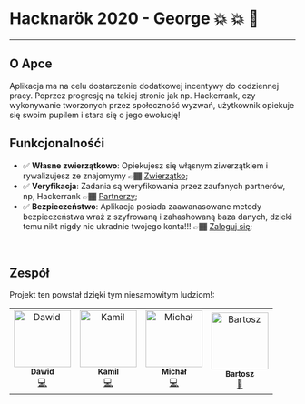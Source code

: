 # Hacknarök 2020 - George :boom: :boom: :star2:
---

## O Apce
Aplikacja ma na celu dostarczenie dodatkowej incentywy do codziennej pracy. Poprzez progresję na takiej stronie jak np. Hackerrank, czy wykonywanie tworzonych przez społeczność wyzwań, użytkownik opiekuje się swoim pupilem i stara się o jego ewolucję!

## Funkcjonalnośći

- ✅ **Własne zwierzątkowo**: Opiekujesz się włąsnym ziwerzątkiem i rywalizujesz ze znajomymy 👉🏾 [Zwierzątko](http://localhost:3000/logowanie);
- ✅ **Veryfikacja**: Zadania są weryfikowania przez zaufanych partnerów, np, Hackerrank 👉🏾 [Partnerzy](https://www.hackerrank.com/);
- ✅ **Bezpieczeństwo**: Aplikacja posiada zaawanasowane metody bezpieczeństwa wraż z szyfrowaną i zahashowaną baza danych, dzieki temu nikt nigdy nie ukradnie twojego konta!!! 👉🏾 [Zaloguj się](http://localhost:3000/logowanie);

<br/>


## Zespół

Projekt ten powstał dzięki tym niesamowitym ludziom!:


<table>
  <tr>
    <td align="center"><a href="https://github.com/Meqeq"><img src="https://avatars0.githubusercontent.com/u/26548476?s=400&v=4" width="100px;" alt="Dawid"/><br /><sub><b>Dawid</b></sub></a><br /><a href="https://github.com/Meqeq"title="Code">💻</a></td>
    <td align="center"><a href="https://github.com/FEJTWOW"><img src="https://avatars0.githubusercontent.com/u/56774884?s=400&u=b73042d659b90918ae9e084048f96bc6157a8cec&v=4" width="100px;" alt="Kamil"/><br /><sub><b>Kamil</b></sub></a><br /><a href="https://github.com/pedrojsn96"title="Code">💻</a></td>
     <td align="center"><a href="https://github.com/howkymike"><img src="https://avatars3.githubusercontent.com/u/34208123?s=400&u=ceb63bf7bcf152b08a55bb21075187e43cdaa2a8&v=4" width="100px;" alt="Michał"/><br /><sub><b>Michał</b></sub></a><br /><a href="https://github.com/howkymike"title="Code">💻</a></td>
    <td align="center"><a href="https://github.com/userbakoo"><img src="https://avatars3.githubusercontent.com/u/65188803?s=400&v=4" width="100px;" alt="Bartosz"/><br /><sub><b>Bartosz</b></sub></a><br /><a href="https://github.com/userbakoo"title="Design">🎨</a></td>
  </tr>
</table>
